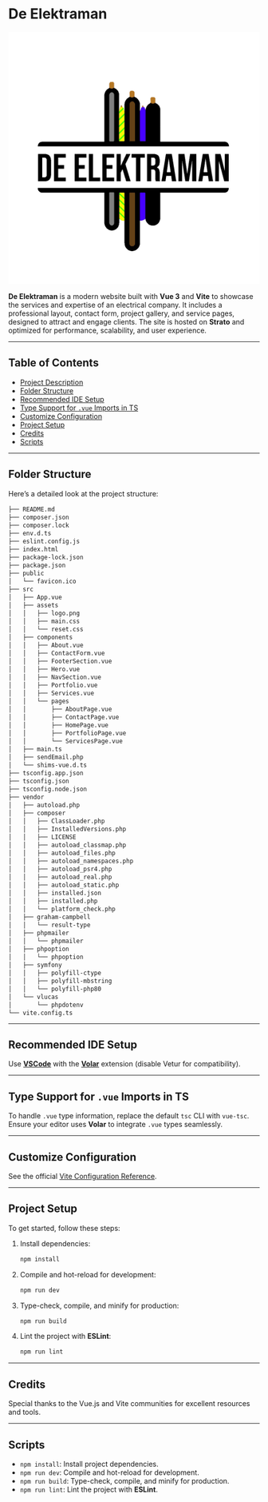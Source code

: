 # De Elektraman

![Thumbnail](/src/assets/logo.png)

**De Elektraman** is a modern website built with **Vue 3** and **Vite** to showcase the services and expertise of an electrical company. It includes a professional layout, contact form, project gallery, and service pages, designed to attract and engage clients. The site is hosted on **Strato** and optimized for performance, scalability, and user experience.

---

## Table of Contents

- [Project Description](#project-description)
- [Folder Structure](#folder-structure)
- [Recommended IDE Setup](#recommended-ide-setup)
- [Type Support for `.vue` Imports in TS](#type-support-for-vue-imports-in-ts)
- [Customize Configuration](#customize-configuration)
- [Project Setup](#project-setup)
- [Credits](#credits)
- [Scripts](#scripts)

---

## Folder Structure

Here’s a detailed look at the project structure:

```plaintext
├── README.md
├── composer.json
├── composer.lock
├── env.d.ts
├── eslint.config.js
├── index.html
├── package-lock.json
├── package.json
├── public
│   └── favicon.ico
├── src
│   ├── App.vue
│   ├── assets
│   │   ├── logo.png
│   │   ├── main.css
│   │   └── reset.css
│   ├── components
│   │   ├── About.vue
│   │   ├── ContactForm.vue
│   │   ├── FooterSection.vue
│   │   ├── Hero.vue
│   │   ├── NavSection.vue
│   │   ├── Portfolio.vue
│   │   ├── Services.vue
│   │   └── pages
│   │       ├── AboutPage.vue
│   │       ├── ContactPage.vue
│   │       ├── HomePage.vue
│   │       ├── PortfolioPage.vue
│   │       └── ServicesPage.vue
│   ├── main.ts
│   ├── sendEmail.php
│   └── shims-vue.d.ts
├── tsconfig.app.json
├── tsconfig.json
├── tsconfig.node.json
├── vendor
│   ├── autoload.php
│   ├── composer
│   │   ├── ClassLoader.php
│   │   ├── InstalledVersions.php
│   │   ├── LICENSE
│   │   ├── autoload_classmap.php
│   │   ├── autoload_files.php
│   │   ├── autoload_namespaces.php
│   │   ├── autoload_psr4.php
│   │   ├── autoload_real.php
│   │   ├── autoload_static.php
│   │   ├── installed.json
│   │   ├── installed.php
│   │   └── platform_check.php
│   ├── graham-campbell
│   │   └── result-type
│   ├── phpmailer
│   │   └── phpmailer
│   ├── phpoption
│   │   └── phpoption
│   ├── symfony
│   │   ├── polyfill-ctype
│   │   ├── polyfill-mbstring
│   │   └── polyfill-php80
│   └── vlucas
│       └── phpdotenv
└── vite.config.ts
```

---

## Recommended IDE Setup

Use **[VSCode](https://code.visualstudio.com/)** with the **[Volar](https://marketplace.visualstudio.com/items?itemName=Vue.volar)** extension (disable Vetur for compatibility).

---

## Type Support for `.vue` Imports in TS

To handle `.vue` type information, replace the default `tsc` CLI with `vue-tsc`. Ensure your editor uses **Volar** to integrate `.vue` types seamlessly.

---

## Customize Configuration

See the official [Vite Configuration Reference](https://vite.dev/config/).

---

## Project Setup

To get started, follow these steps:

1. Install dependencies:

   ```sh
   npm install
   ```

2. Compile and hot-reload for development:

   ```sh
   npm run dev
   ```

3. Type-check, compile, and minify for production:

   ```sh
   npm run build
   ```

4. Lint the project with **ESLint**:
   ```sh
   npm run lint
   ```

---

## Credits

Special thanks to the Vue.js and Vite communities for excellent resources and tools.

---

## Scripts

- `npm install`: Install project dependencies.
- `npm run dev`: Compile and hot-reload for development.
- `npm run build`: Type-check, compile, and minify for production.
- `npm run lint`: Lint the project with **ESLint**.
